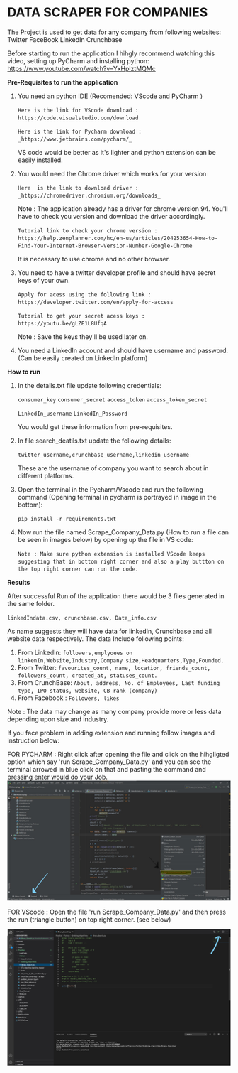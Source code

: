 # DATA SCRAPER FOR COMPANIES

The Project is used to get data for any company from following websites:
Twitter
FaceBook
LinkedIn
Crunchbase

Before starting to run the application I hihgly recommend watching this video, setting up PyCharm and installing python:
https://www.youtube.com/watch?v=YxHplztMQMc

 
**Pre-Requisites to run the application**
1. You need an python IDE (Recomended: VScode and PyCharm ) 
   
   `Here is the link for VScode download : https://code.visualstudio.com/download`
   
   `Here is the link for Pycharm download : _https://www.jetbrains.com/pycharm/_`
   
   VS code would be better as it's lighter and python extension can be easily installed.
  2. You would need the Chrome driver which works for your version
        
       `Here  is the link to download driver : _https://chromedriver.chromium.org/downloads_`
       
       Note : The application already has a driver for chrome version 94.
       You'll have to check you version and download the driver accordingly.
       
       `Tutorial link to check your chrome version : https://help.zenplanner.com/hc/en-us/articles/204253654-How-to-Find-Your-Internet-Browser-Version-Number-Google-Chrome`
       
       It is necessary to use chrome and no other browser.
       
   3. You need to have a twitter developer profile and should have secret keys of your own.
   
         `Apply for acess using the following link : https://developer.twitter.com/en/apply-for-access`
         
         `Tutorial to get your secret acess keys : https://youtu.be/gLZE1L8UfqA`
         
         Note : Save the keys they'll be used later on.
         
  4. You need a LinkedIn account and should have username and password.
  (Can be easily created on LinkedIn platform)
  
  
 **How to run**
 
 1. In the details.txt file update following credentials:
      
      `consumer_key`
      `consumer_secret`
      `access_token`
      `access_token_secret`
      
      `LinkedIn_username`
      `LinkedIn_Password`
    
    You would get these information from pre-requisites.
 2. In file search_deatils.txt update the following details:
 
     `twitter_username,crunchbase_username,linkedin_username`
     
     These are the username of company you want to search about in different platforms.
 
 3. Open the terminal in the Pycharm/Vscode and run the following command (Opening terminal in pycharm is portrayed in image in the bottom):
 

    `pip install -r requirements.txt` 
     
 4. Now run the file named Scrape_Company_Data.py (How to run a file can be seen in images below) by opening up the file in VS code:
    
    `Note : Make sure python extension is installed VScode keeps suggesting that in bottom right corner and also a play buttton on the top right corner can run the code.` 
    
    
**Results**

After successful Run of the application there would be 3 files generated in the same folder.

`linkedIndata.csv, crunchbase.csv, Data_info.csv`

As name suggests they will have data for linkedIn, Crunchbase and all website data respectively.
The data Include following points:
 1. From LinkedIn: `followers,emplyoees on linkenIn,Website,Industry,Company size,Headquarters,Type,Founded.`
 2. From Twitter: `favourites_count, name, location, friends_count, followers_count, created_at, statuses_count.`
 3. From CrunchBase: `About, address, No. of Employees, Last funding type, IPO status, website,
                   CB rank (company)`
 4. From Facebook : `Followers, likes`
 
Note : The data may change as many company provide more or less data depending upon size and industry.

If you face problem in adding extension and running follow images and instruction below:


FOR PYCHARM :
Right click after opening the file and click on the hihgligted option which say 'run Scrape_Company_Data.py' and you can see the terminal arrowed in blue click on that and pasting the command and pressing enter would do your Job.
![alt text](https://github.com/tieincred/Company-Data-Scrapper/blob/main/InkedAnnotation.jpg?raw=true)



FOR VScode :
Open the file 'run Scrape_Company_Data.py' and then press the run (triangle button) on top right corner. (see below)

![alt text](https://github.com/tieincred/Company-Data-Scrapper/blob/main/VScodeannotation.jpg?raw=true)
